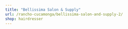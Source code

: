 ```yaml
---
title: "Bellissima Salon & Supply"
url: /rancho-cucamonga/bellissima-salon-and-supply-2/
shop: hairdresser
---
```

